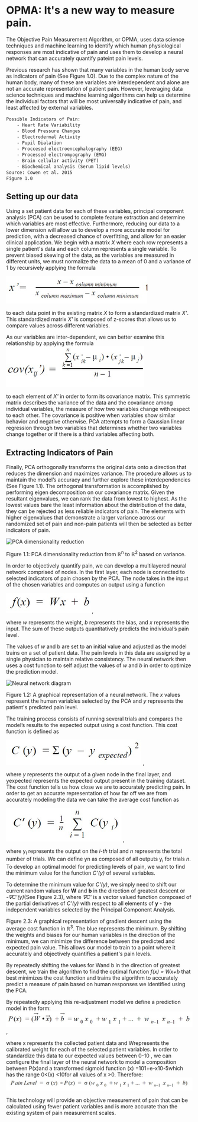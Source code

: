 # OPMA: It's a new way to measure pain. 

The Objective Pain Measurement Algorithm, or OPMA, uses data science techniques and machine learning to identify which human physiological responses are most indicative of pain and uses them to develop a neural network that can accurately quantify pateint pain levels. 

Previous research has shown that many variables in the human body serve as indicators of pain (See Figure 1.0). Due to the complex nature of the human body, many of these are variables are interdependent and alone are not an accurate representation of patient pain. However, leveraging data science techniques and machine learning algorithms can help us determine the individual factors that will be most universally indicative of pain, and least affected by external variables. 	

```
Possible Indicators of Pain: 
    - Heart Rate Variability 
    - Blood Pressure Changes 
    - Electrodermal Activity 
    - Pupil Dialation 
    - Proccesed electroencephalography (EEG) 
    - Processed electromyography (EMG) 
    - Brain cellular activity (PET) 
    - Biochemical analysis (Serum lipid levels) 
Source: Cowen et al. 2015
Figure 1.0
```
## Setting up our data

Using a set patient data for each of these variables, principal component analysis (PCA) can be used to complete feature extraction and determine which variables are most effective. Furthermore, reducing our data to a lower dimension will allow us to develop a more accurate model for prediction, with a decreased chance of overfitting, and allow for an easier clinical application. 
We begin with a matrix $X$ where each row represents a single patient's data and each column represents a single variable. To prevent biased skewing of the data, as the variables are measured in different units, we must normalize the data to a mean of $0$ and a variance of $1$ by recursively applying the formula 

![Normalizing equation](/Equations/normalize.jpg)

to each data point in the existing matrix $X$ to form a standardized matrix *X'*.  This standardized matrix *X'* is composed of z-scores that allows us to compare values across different variables. 

As our variables are inter-dependent, we can better examine this relationship by applying the formula
![Covariance equation](/Equations/covariance_equation.jpg)

to each element of *X'* in order to form its covariance matrix. This symmetric matrix describes the variance of the data and the covariance among individual variables,  the measure of how two variables change with respect to each other. The covariance is positive when variables show similar behavior and negative otherwise. PCA attempts to form a Gaussian linear regression through two variables that determines whether two variables change together or if there is a third variables affecting both.

## Extracting Indicators of Pain

Finally, PCA orthogonally transforms the original data onto a direction that reduces the dimension and maximizes variance. The procedure allows us to maintain the model’s accuracy and further explore these interdependencies (See Figure 1.1). The orthogonal transformation is accomplished by performing eigen decomposition on our covariance matrix. Given the resultant eigenvalues, we can rank the data from lowest to highest. As the lowest values bare the least information about the distribution of the data, they can be rejected as less reliable indicators of pain. The elements with higher eigenvalues that demonstrate a larger variance across our randomized set of pain and non-pain patients will then be selected as better indicators of pain.

![PCA dimensionality reduction](https://static1.squarespace.com/static/5a316dfecf81e0076f50dae2/t/5ac35d702b6a284b3fde6131/1522753187751/PCA.png)

Figure 1.1: PCA dimensionality reduction from ℝ<sup>n</sup> to ℝ<sup>2</sup> based on variance.

In order to objectively quantify pain, we can develop a multilayered neural network comprised of nodes. In the first layer, each node is connected to selected indicators of pain chosen by the PCA. The node takes in the input of the chosen variables and computes an output using a function

![f(x) = Wx + b](/Equations/linear_model.jpg) ,

where *w* represents the weight, *b* represents the bias, and *x* represents the input. The sum of these outputs quantitatively predicts the individual’s pain level.

The values of *w* and b are set to an initial value and adjusted as the model trains on a set of patient data. The pain levels in this data are assigned by a single physician to maintain relative consistency. The neural network then uses a cost function to self adjust the values of *w* and *b* in order to optimize the prediction model. 


![Neural network diagram](https://cdn-images-1.medium.com/max/1600/1*v88ySSMr7JLaIBjwr4chTw.jpeg)

Figure 1.2: A graphical representation of a neural network. The *x* values represent the human variables selected by the PCA and *y* represents the patient's predicted pain level. 


The training process consists of running several trials and compares the model’s results to the expected output using a cost function. This cost function is defined as

![cost function](/Equations/cost_function.jpg) , 

where *y* represents the output of a given node in the final layer, and yexpected represents the expected output present in the training dataset. The cost function tells us how close we are to accurately predicting pain. In order to get an accurate representation of how far off we are from accurately modeling the data we can take the average cost function as

![average cost equation](/Equations/avg_cost_functions.jpg) ,

where y<sub>i</sub> represents the output on the *i-th* trial and *n* represents the total number of trials. We can define yn as composed of all outputs y<sub>i</sub> for trials *n*. To develop an optimal model for predicting levels of pain, we want to find the minimum value for the function *C'(y)* of several variables. 

To determine the minimum value for *C'(y)*, we simply need to shift our current random values for **W** and **b** in the direction of greatest descent or *-∇C'(y)*(See Figure 2.3), where *∇C'* is a vector valued function composed of the partial derivatives of *C'(y)* with respect to all elements of **y** - the independent variables selected by the Principal Component Analysis. 


Figure 2.3: A graphical representation of gradient descent using the average cost function in ℝ<sup>3</sup>. The blue represents the minimum. By shifting the weights and biases for our human variables in the direction of the minimum, we can minimize the difference between the predicted and expected pain value. This allows our model to train to a point where it accurately and objectively quantifies a patient's pain levels. 


By repeatedly shifting the values for Wand b in the direction of greatest descent, we train the algorithm to find the optimal function *f(x) = Wx+b* that best minimizes the cost function and trains the algorithm to accurately predict a measure of pain based on human responses we identified using the PCA. 

By repeatedly applying this re-adjustment model we define a prediction model in the form: 
![pain equation](/Equations/pain_equation.jpg) ,

where x represents the collected patient data and Wrepresents the calibrated weight for each of the selected patient variables. 
In order to standardize this data to our expected values between 0-10 , we can configure the final layer of the neural network to model a composition between P(x)and a transformed sigmoid function (x) =101+e-x10-5which has the range 0<(x) <10for all values of x >0. 
Therefore: 
![pain model](/Equations/pain_model.jpg)

This technology will provide an objective measurement of pain that can be calculated using fewer patient variables and is more accurate than the existing system of pain measurement scales.
